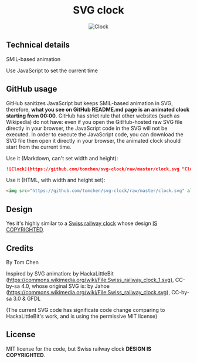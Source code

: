 <h1 align="center">
SVG clock
</h1>

<p align="center">
<img src="https://github.com/tomchen/svg-clock/raw/master/clock.svg" alt="Clock" title="Clock">
</p>

## Technical details

SMIL-based animation

Use JavaScript to set the current time

## GitHub usage

GitHub sanitizes JavaScript but keeps SMIL-based animation in SVG, therefore, **what you see on GitHub README.md page is an animated clock starting from 00:00**. GitHub has strict rule that other websites (such as Wikipedia) do not have: even if you open the GitHub-hosted raw SVG file directly in your browser, the JavaScript code in the SVG will not be executed. In order to execute the JavaScript code, you can download the SVG file then open it directly in your browser, the animated clock should start from the current time.

Use it (Markdown, can't set width and height):

```markdown
![Clock](https://github.com/tomchen/svg-clock/raw/master/clock.svg "Clock")
```

Use it (HTML, with width and height set):

```html
<img src="https://github.com/tomchen/svg-clock/raw/master/clock.svg" alt="Clock" title="Clock" height="200px" width="200px">
```

## Design

Yes it's highly similar to a [Swiss railway clock](https://en.wikipedia.org/wiki/Swiss_railway_clock) whose design [IS COPYRIGHTED](https://www.businessinsider.fr/us/apple-paid-21-million-for-swiss-railways-clock-2012-11).

## Credits

By Tom Chen

Inspired by SVG animation: by HackaLittleBit (https://commons.wikimedia.org/wiki/File:Swiss_railway_clock_1.svg), CC-by-sa 4.0, whose original SVG is: by Jahoe (https://commons.wikimedia.org/wiki/File:Swiss_railway_clock.svg), CC-by-sa 3.0 & GFDL

(The current SVG code has significate code change comparing to HackaLittleBit's work, and is using the permissive MIT license)

## License

MIT license for the code, but Swiss railway clock **DESIGN IS COPYRIGHTED**.
